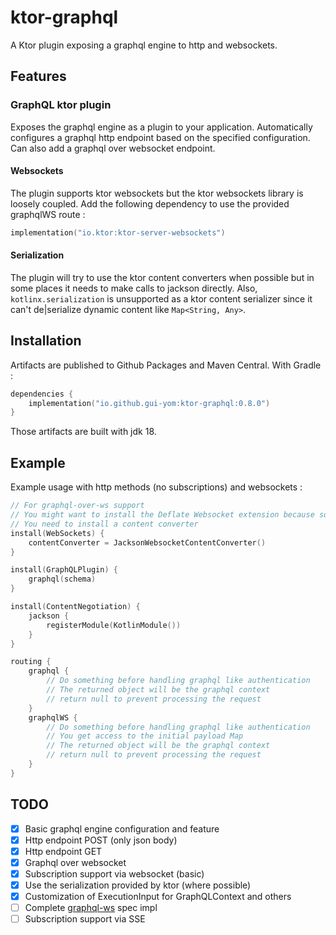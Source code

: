 # ktor-graphql

A Ktor plugin exposing a graphql engine to http and websockets.

## Features

### GraphQL ktor plugin

Exposes the graphql engine as a plugin to your application. Automatically configures a graphql http endpoint based on
the specified configuration. Can also add a graphql over websocket endpoint.

#### Websockets

The plugin supports ktor websockets but the ktor websockets library is loosely coupled. Add the following dependency to use the provided graphqlWS route :
```kotlin
implementation("io.ktor:ktor-server-websockets")
```

#### Serialization

The plugin will try to use the ktor content converters when possible but in some places it needs to make calls to
jackson directly.
Also, `kotlinx.serialization` is unsupported as a ktor content serializer since it can't de|serialize dynamic content
like `Map<String, Any>`.

## Installation

Artifacts are published to Github Packages and Maven Central. With Gradle :

```kotlin
dependencies {
    implementation("io.github.gui-yom:ktor-graphql:0.8.0")
}
```

Those artifacts are built with jdk 18.

## Example

Example usage with http methods (no subscriptions) and websockets :

```kotlin
// For graphql-over-ws support
// You might want to install the Deflate Websocket extension because some client libraries use it by default
// You need to install a content converter
install(WebSockets) {
    contentConverter = JacksonWebsocketContentConverter()
}

install(GraphQLPlugin) {
    graphql(schema)
}

install(ContentNegotiation) {
    jackson {
        registerModule(KotlinModule())
    }
}

routing {
    graphql {
        // Do something before handling graphql like authentication
        // The returned object will be the graphql context
        // return null to prevent processing the request
    }
    graphqlWS {
        // Do something before handling graphql like authentication
        // You get access to the initial payload Map
        // The returned object will be the graphql context
        // return null to prevent processing the request
    }
}
```

## TODO

- [x] Basic graphql engine configuration and feature
- [x] Http endpoint POST (only json body)
- [x] Http endpoint GET
- [x] Graphql over websocket
- [x] Subscription support via websocket (basic)
- [x] Use the serialization provided by ktor (where possible)
- [x] Customization of ExecutionInput for GraphQLContext and others
- [ ] Complete [graphql-ws](https://github.com/enisdenjo/graphql-ws/blob/master/PROTOCOL.md) spec impl
- [ ] Subscription support via SSE
